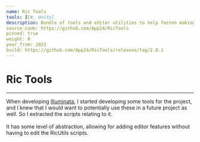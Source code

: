 ```yaml
---
name: Ric Tools
tools: [C#, Unity]
description: Bundle of tools and editor utilities to help fasten making unity editor tools
source_code: https://github.com/App24/RicTools
pinned: true
weight: 0
year_from: 2023
build: https://github.com/App24/RicTools/releases/tag/2.0.1
---
```


# Ric Tools

---

When developing [Illuminata](/projects/Illuminata), I started developing some tools for the project, and I knew that I would want to potentially use these in a future project as well. So I extracted the scripts relating to it.<br><br>
It has some level of abstraction, allowing for adding editor features without having to edit the RicUtils scripts.


<!-- [Source Code](https://github.com/App24/RicTools) -->